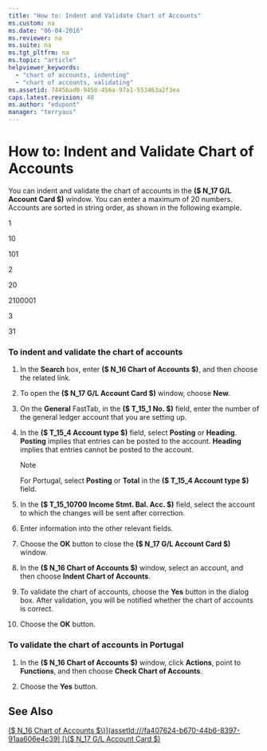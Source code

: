 ```yaml
---
title: "How to: Indent and Validate Chart of Accounts"
ms.custom: na
ms.date: "06-04-2016"
ms.reviewer: na
ms.suite: na
ms.tgt_pltfrm: na
ms.topic: "article"
helpviewer_keywords: 
  - "chart of accounts, indenting"
  - "chart of accounts, validating"
ms.assetid: 7445bad0-9450-456a-97a1-553463a2f3ea
caps.latest.revision: 48
ms.author: "edupont"
manager: "terryaus"
---
```

# How to: Indent and Validate Chart of Accounts
You can indent and validate the chart of accounts in the **\($ N\_17 G\/L Account Card $\)** window. You can enter a maximum of 20 numbers. Accounts are sorted in string order, as shown in the following example.  
  
 1  
  
 10  
  
 101  
  
 2  
  
 20  
  
 2100001  
  
 3  
  
 31  
  
### To indent and validate the chart of accounts  
  
1.  In the **Search** box, enter **\($ N\_16 Chart of Accounts $\)**, and then choose the related link.  
  
2.  To open the **\($ N\_17 G\/L Account Card $\)** window, choose **New**.  
  
3.  On the **General** FastTab, in the **\($ T\_15\_1 No. $\)** field, enter the number of the general ledger account that you are setting up.  
  
4.  In the **\($ T\_15\_4 Account type $\)** field, select **Posting** or **Heading**. **Posting** implies that entries can be posted to the account. **Heading** implies that entries cannot be posted to the account.  
  
    > [!NOTE]  
    >  For Portugal, select **Posting** or **Total** in the **\($ T\_15\_4 Account type $\)** field.  
  
5.  In the **\($ T\_15\_10700 Income Stmt. Bal. Acc. $\)** field, select the account to which the changes will be sent after correction.  
  
6.  Enter information into the other relevant fields.  
  
7.  Choose the **OK** button to close the **\($ N\_17 G\/L Account Card $\)** window.  
  
8.  In the **\($ N\_16 Chart of Accounts $\)** window, select an account, and then choose **Indent Chart of Accounts**.  
  
9. To validate the chart of accounts, choose the **Yes** button in the dialog box. After validation, you will be notified whether the chart of accounts is correct.  
  
10. Choose the **OK** button.  
  
### To validate the chart of accounts in Portugal  
  
1.  In the **\($ N\_16 Chart of Accounts $\)** window, click **Actions**, point to **Functions**, and then choose **Check Chart of Accounts**.  
  
2.  Choose the **Yes** button.  
  
## See Also  
 [\($ N\_16 Chart of Accounts $\)](assetId:///fa407624-b670-44b6-8397-91aa606e4c39)   
 [\($ N\_17 G\/L Account Card $\)](assetId:///866b5e10-d4e8-4b16-a5af-37ff7ced8abf)